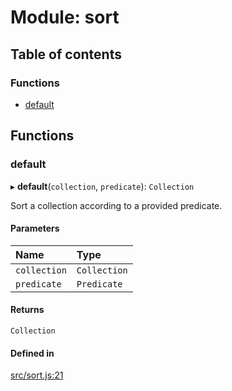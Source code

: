 # Module: sort

## Table of contents

### Functions

- [default](sort.md#default)

## Functions

### default

▸ **default**(`collection`, `predicate`): `Collection`

Sort a collection according to a provided predicate.

#### Parameters

| Name | Type |
| :------ | :------ |
| `collection` | `Collection` |
| `predicate` | `Predicate` |

#### Returns

`Collection`

#### Defined in

[src/sort.js:21](https://github.com/Twipped/js-utils/blob/f2eceb5/src/sort.js#L21)
